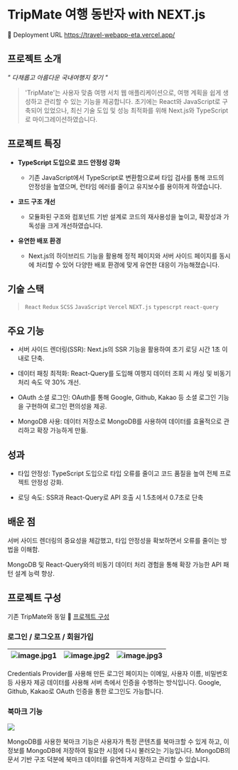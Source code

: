 # TripMate 여행 동반자 with NEXT.js

🔗 Deployment URL
https://travel-webapp-eta.vercel.app/


## 프로젝트 소개
_" 다채롭고 아름다운 국내여행지 찾기 "_

> 'TripMate'는 사용자 맞춤 여행 서치 웹 애플리케이션으로, 여행 계획을 쉽게 생성하고 관리할 수 있는 기능을 제공합니다. 초기에는 React와 JavaScript로 구축되어 있었으나, 최신 기술 도입 및 성능 최적화를 위해 Next.js와 TypeScript로 마이그레이션하였습니다.


## 프로젝트 특징


- **TypeScript 도입으로 코드 안정성 강화**
  - 기존 JavaScript에서 TypeScript로 변환함으로써 타입 검사를 통해 코드의 안정성을 높였으며, 런타임 에러를 줄이고 유지보수를 용이하게 하였습니다.
  

- **코드 구조 개선**
  - 모듈화된 구조와 컴포넌트 기반 설계로 코드의 재사용성을 높이고, 확장성과 가독성을 크게 개선하였습니다.


- **유연한 배포 환경**
  - Next.js의 하이브리드 기능을 활용해 정적 페이지와 서버 사이드 페이지를 동시에 처리할 수 있어 다양한 배포 환경에 맞게 유연한 대응이 가능해졌습니다.


## 기술 스택

> `React` `Redux` `SCSS` `JavaScript` `Vercel` `NEXT.js` `typescrpt` `react-query`


## 주요 기능
- 서버 사이드 렌더링(SSR): Next.js의 SSR 기능을 활용하여 초기 로딩 시간 1초 이내로 단축.

- 데이터 패칭 최적화: React-Query를 도입해 여행지 데이터 조회 시 캐싱 및 비동기 처리 속도 약 30% 개선.

- OAuth 소셜 로그인: OAuth를 통해 Google, Github, Kakao 등 소셜 로그인 기능을 구현하여 로그인 편의성을 제공.

- MongoDB 사용: 데이터 저장소로 MongoDB를 사용하여 데이터를 효율적으로 관리하고 확장 가능하게 만듦.


## 성과
- 타입 안정성: TypeScript 도입으로 타입 오류를 줄이고 코드 품질을 높여 전체 프로젝트 안정성 강화.

- 로딩 속도: SSR과 React-Query로 API 호출 시 1.5초에서 0.7초로 단축

## 배운 점
서버 사이드 렌더링의 중요성을 체감했고, 타입 안정성을 확보하면서 오류를 줄이는 방법을 이해함.

MongoDB 및 React-Query와의 비동기 데이터 처리 경험을 통해 확장 가능한 API 패턴 설계 능력 향상.


## 프로젝트 구성
기존 TripMate와 동일
🔗 [프로젝트 구성](https://github.com/solasolabeam/travel-web/blob/main/README.md)

###  로그인 / 로그오프 / 회원가입
![image.jpg1](https://velog.velcdn.com/images/so2i/post/3cf2d0ae-6f73-4ee9-81a6-e4f8e02993ae/image.PNG) |![image.jpg2](https://velog.velcdn.com/images/so2i/post/9bb98593-30b3-4450-aa78-f59552c79b45/image.PNG) | ![image.jpg3](https://velog.velcdn.com/images/so2i/post/e7d83354-3437-4375-964b-b125682c3bf3/image.PNG)
--- | --- | --- |


Credentials Provider를 사용해 만든 로그인 페이지는 이메일, 사용자 이름, 비밀번호 등 사용자 제공 데이터를 사용해 서버 측에서 인증을 수행하는 방식입니다. 
Google, Github, Kakao로 OAuth 인증을 통한 로그인도 가능합니다.



###  북마크 기능
![](https://velog.velcdn.com/images/so2i/post/4c333217-06f7-45f8-9d8d-d37b3f1d19c2/image.PNG)

MongoDB를 사용한 북마크 기능은 사용자가 특정 콘텐츠를 북마크할 수 있게 하고, 이 정보를 MongoDB에 저장하여 필요한 시점에 다시 불러오는 기능입니다. MongoDB의 문서 기반 구조 덕분에 북마크 데이터를 유연하게 저장하고 관리할 수 있습니다.


